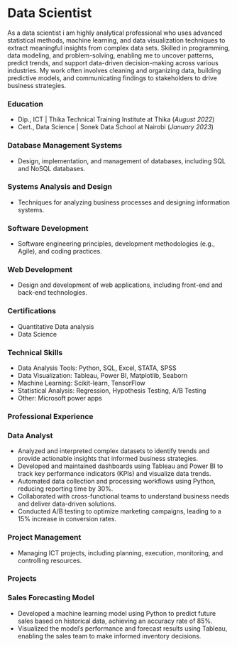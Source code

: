 # Data Scientist

As a data scientist i am highly analytical professional who uses advanced statistical methods, machine learning, and data visualization techniques to extract meaningful insights from complex data sets. Skilled in programming, data modeling, and problem-solving, enabling me to uncover patterns, predict trends, and support data-driven decision-making across various industries. My work often involves cleaning and organizing data, building predictive models, and communicating findings to stakeholders to drive business strategies.

### Education 
-	Dip., ICT | Thika Technical Training Institute at Thika (_August 2022_)
-	Cert., Data Science | Sonek Data School at Nairobi (_January 2023_)
### Database Management Systems
-	Design, implementation, and management of databases, including SQL and NoSQL databases.
  
### Systems Analysis and Design
-	Techniques for analyzing business processes and designing information systems.
  
### Software Development
-	Software engineering principles, development methodologies (e.g., Agile), and coding practices.
  
### Web Development
-	Design and development of web applications, including front-end and back-end technologies.
  
### Certifications
-	Quantitative Data analysis 
-	Data Science 

### Technical Skills
-	Data Analysis Tools: Python, SQL, Excel, STATA, SPSS
-	Data Visualization: Tableau, Power BI, Matplotlib, Seaborn
-	Machine Learning: Scikit-learn, TensorFlow
-	Statistical Analysis: Regression, Hypothesis Testing, A/B Testing
-	Other: Microsoft power apps

### Professional Experience

### Data Analyst
-	Analyzed and interpreted complex datasets to identify trends and provide actionable insights that informed business strategies.
-	Developed and maintained dashboards using Tableau and Power BI to track key performance indicators (KPIs) and visualize data trends.
-	Automated data collection and processing workflows using Python, reducing reporting time by 30%.
-	Collaborated with cross-functional teams to understand business needs and deliver data-driven solutions.
-	Conducted A/B testing to optimize marketing campaigns, leading to a 15% increase in conversion rates.

### Project Management
-	Managing ICT projects, including planning, execution, monitoring, and controlling resources.
	
### Projects

### Sales Forecasting Model
-  	Developed a machine learning model using Python to predict future sales based on historical data, achieving an accuracy rate of 85%.
-	Visualized the model’s performance and forecast results using Tableau, enabling the sales team to make informed inventory decisions.
